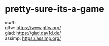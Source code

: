 # pretty-sure-its-a-game
stuff:<br>
glfw: https://www.glfw.org/ <br>
glad: https://glad.dav1d.de/ <br>
assimp: https://assimp.org/ <br>

